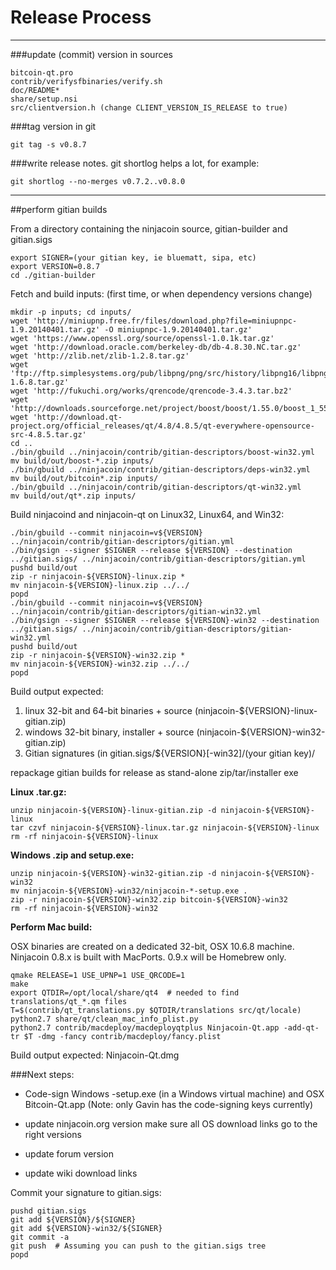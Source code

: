 Release Process
====================

* * *

###update (commit) version in sources


	bitcoin-qt.pro
	contrib/verifysfbinaries/verify.sh
	doc/README*
	share/setup.nsi
	src/clientversion.h (change CLIENT_VERSION_IS_RELEASE to true)

###tag version in git

	git tag -s v0.8.7

###write release notes. git shortlog helps a lot, for example:

	git shortlog --no-merges v0.7.2..v0.8.0

* * *

##perform gitian builds

 From a directory containing the ninjacoin source, gitian-builder and gitian.sigs
  
	export SIGNER=(your gitian key, ie bluematt, sipa, etc)
	export VERSION=0.8.7
	cd ./gitian-builder

 Fetch and build inputs: (first time, or when dependency versions change)

	mkdir -p inputs; cd inputs/
	wget 'http://miniupnp.free.fr/files/download.php?file=miniupnpc-1.9.20140401.tar.gz' -O miniupnpc-1.9.20140401.tar.gz'
	wget 'https://www.openssl.org/source/openssl-1.0.1k.tar.gz'
	wget 'http://download.oracle.com/berkeley-db/db-4.8.30.NC.tar.gz'
	wget 'http://zlib.net/zlib-1.2.8.tar.gz'
	wget 'ftp://ftp.simplesystems.org/pub/libpng/png/src/history/libpng16/libpng-1.6.8.tar.gz'
	wget 'http://fukuchi.org/works/qrencode/qrencode-3.4.3.tar.bz2'
	wget 'http://downloads.sourceforge.net/project/boost/boost/1.55.0/boost_1_55_0.tar.bz2'
	wget 'http://download.qt-project.org/official_releases/qt/4.8/4.8.5/qt-everywhere-opensource-src-4.8.5.tar.gz'
	cd ..
	./bin/gbuild ../ninjacoin/contrib/gitian-descriptors/boost-win32.yml
	mv build/out/boost-*.zip inputs/
	./bin/gbuild ../ninjacoin/contrib/gitian-descriptors/deps-win32.yml
	mv build/out/bitcoin*.zip inputs/
	./bin/gbuild ../ninjacoin/contrib/gitian-descriptors/qt-win32.yml
	mv build/out/qt*.zip inputs/

 Build ninjacoind and ninjacoin-qt on Linux32, Linux64, and Win32:
  
	./bin/gbuild --commit ninjacoin=v${VERSION} ../ninjacoin/contrib/gitian-descriptors/gitian.yml
	./bin/gsign --signer $SIGNER --release ${VERSION} --destination ../gitian.sigs/ ../ninjacoin/contrib/gitian-descriptors/gitian.yml
	pushd build/out
	zip -r ninjacoin-${VERSION}-linux.zip *
	mv ninjacoin-${VERSION}-linux.zip ../../
	popd
	./bin/gbuild --commit ninjacoin=v${VERSION} ../ninjacoin/contrib/gitian-descriptors/gitian-win32.yml
	./bin/gsign --signer $SIGNER --release ${VERSION}-win32 --destination ../gitian.sigs/ ../ninjacoin/contrib/gitian-descriptors/gitian-win32.yml
	pushd build/out
	zip -r ninjacoin-${VERSION}-win32.zip *
	mv ninjacoin-${VERSION}-win32.zip ../../
	popd

  Build output expected:

  1. linux 32-bit and 64-bit binaries + source (ninjacoin-${VERSION}-linux-gitian.zip)
  2. windows 32-bit binary, installer + source (ninjacoin-${VERSION}-win32-gitian.zip)
  3. Gitian signatures (in gitian.sigs/${VERSION}[-win32]/(your gitian key)/

repackage gitian builds for release as stand-alone zip/tar/installer exe

**Linux .tar.gz:**

	unzip ninjacoin-${VERSION}-linux-gitian.zip -d ninjacoin-${VERSION}-linux
	tar czvf ninjacoin-${VERSION}-linux.tar.gz ninjacoin-${VERSION}-linux
	rm -rf ninjacoin-${VERSION}-linux

**Windows .zip and setup.exe:**

	unzip ninjacoin-${VERSION}-win32-gitian.zip -d ninjacoin-${VERSION}-win32
	mv ninjacoin-${VERSION}-win32/ninjacoin-*-setup.exe .
	zip -r ninjacoin-${VERSION}-win32.zip bitcoin-${VERSION}-win32
	rm -rf ninjacoin-${VERSION}-win32

**Perform Mac build:**

  OSX binaries are created on a dedicated 32-bit, OSX 10.6.8 machine.
  Ninjacoin 0.8.x is built with MacPorts.  0.9.x will be Homebrew only.

	qmake RELEASE=1 USE_UPNP=1 USE_QRCODE=1
	make
	export QTDIR=/opt/local/share/qt4  # needed to find translations/qt_*.qm files
	T=$(contrib/qt_translations.py $QTDIR/translations src/qt/locale)
	python2.7 share/qt/clean_mac_info_plist.py
	python2.7 contrib/macdeploy/macdeployqtplus Ninjacoin-Qt.app -add-qt-tr $T -dmg -fancy contrib/macdeploy/fancy.plist

 Build output expected: Ninjacoin-Qt.dmg

###Next steps:

* Code-sign Windows -setup.exe (in a Windows virtual machine) and
  OSX Bitcoin-Qt.app (Note: only Gavin has the code-signing keys currently)

* update ninjacoin.org version
  make sure all OS download links go to the right versions

* update forum version

* update wiki download links

Commit your signature to gitian.sigs:

	pushd gitian.sigs
	git add ${VERSION}/${SIGNER}
	git add ${VERSION}-win32/${SIGNER}
	git commit -a
	git push  # Assuming you can push to the gitian.sigs tree
	popd

